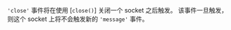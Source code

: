 <!-- YAML
added: v0.1.99
-->

`'close'` 事件将在使用 [`close()`] 关闭一个 socket 之后触发。
该事件一旦触发，则这个 socket 上将不会触发新的 `'message'` 事件。

